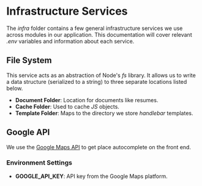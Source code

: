 # Infrastructure Services
The _infra_ folder contains a few general infrastructure services we use across modules in our
application. This documentation will cover relevant _.env_ variables and information about each
service.

## File System
This service acts as an abstraction of Node's _fs_ library. It allows us to write a data structure
(serialized to a string) to three separate locations listed below.
- **Document Folder**: Location for documents like resumes.
- **Cache Folder**: Used to cache *JS* objects.
- **Template Folder**: Maps to the directory we store _handlebar_ templates.

## Google API
We use the [Google Maps API](https://developers.google.com/maps) to get place autocomplete on the 
front end.

### Environment Settings
- **GOOGLE_API_KEY**: API key from the Google Maps platform.
